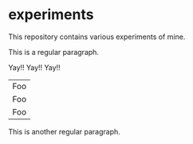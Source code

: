# experiments
This repository contains various experiments of mine.

This is a regular paragraph.

<table>
    <tr>
        Yay!! <td>Foo</td>
    </tr>
    <tr>
        Yay!! <td>Foo</td>
    </tr>
    <tr>
        Yay!! <td>Foo</td>
    </tr>
</table>

This is another regular paragraph.
